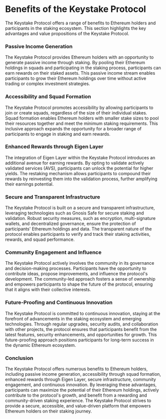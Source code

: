 # Benefits of the Keystake Protocol

The Keystake Protocol offers a range of benefits to Ethereum holders and participants in the staking ecosystem. This section highlights the key advantages and value propositions of the Keystake Protocol.

### Passive Income Generation

The Keystake Protocol provides Ethereum holders with an opportunity to generate passive income through staking. By pooling their Ethereum holdings in squads and participating in the staking process, participants can earn rewards on their staked assets. This passive income stream enables participants to grow their Ethereum holdings over time without active trading or complex investment strategies.

### Accessibility and Squad Formation

The Keystake Protocol promotes accessibility by allowing participants to join or create squads, regardless of the size of their individual stakes. Squad formation enables Ethereum holders with smaller stake sizes to pool their resources together and meet the minimum staking requirements. This inclusive approach expands the opportunity for a broader range of participants to engage in staking and earn rewards.

### Enhanced Rewards through Eigen Layer

The integration of Eigen Layer within the Keystake Protocol introduces an additional avenue for earning rewards. By opting to validate actively validated services (AVS), participants can unlock the potential for higher yields. The restaking mechanism allows participants to compound their rewards by reinvesting them into the validation process, further amplifying their earnings potential.

### Secure and Transparent Infrastructure

The Keystake Protocol is built on a secure and transparent infrastructure, leveraging technologies such as Gnosis Safe for secure staking and validation. Robust security measures, such as encryption, multi-signature wallets, and decentralized governance, ensure the protection of participants' Ethereum holdings and data. The transparent nature of the protocol enables participants to verify and track their staking activities, rewards, and squad performance.

### Community Engagement and Influence

The Keystake Protocol actively involves the community in its governance and decision-making processes. Participants have the opportunity to contribute ideas, propose improvements, and influence the protocol's development. The community-led approach fosters a sense of ownership and empowers participants to shape the future of the protocol, ensuring that it aligns with their collective interests.

### Future-Proofing and Continuous Innovation

The Keystake Protocol is committed to continuous innovation, staying at the forefront of advancements in the staking ecosystem and emerging technologies. Through regular upgrades, security audits, and collaboration with other projects, the protocol ensures that participants benefit from the latest features, security enhancements, and opportunities for growth. This future-proofing approach positions participants for long-term success in the dynamic Ethereum ecosystem.

### Conclusion

The Keystake Protocol offers numerous benefits to Ethereum holders, including passive income generation, accessibility through squad formation, enhanced rewards through Eigen Layer, secure infrastructure, community engagement, and continuous innovation. By leveraging these advantages, participants can maximize the potential of their Ethereum holdings, actively contribute to the protocol's growth, and benefit from a rewarding and community-driven staking experience. The Keystake Protocol strives to provide a secure, accessible, and value-driven platform that empowers Ethereum holders on their staking journey.

